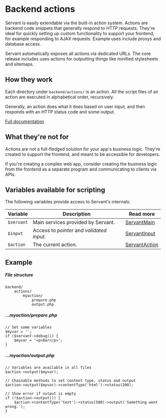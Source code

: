 
# Backend actions

Servant is easily extendable via the built-in action system. Actions are backend code snippets that generally respond to HTTP requests. They're ideal for quickly setting up custom functionality to support your frontend, for example responding to AJAX requests. Example uses include proxys and database access.

Servant automatically exposes all actions via dedicated URLs. The core release includes uses actions for outputting things like minified stylesheets and sitemaps.



## How they work

Each directory under `backend/actions/` is an action. All the script files of an action are executed in alphabetical order, recursively.

Generally, an action does what it does based on user input, and then responds with an HTTP status code and some output.

<p><a href="/docs/components/action">Full documentation</a></p>



## What they're not for

Actions are not a full-fledged solution for your app's business logic. They're created to support the frontend, and meant to be accessible for developers.

If you're creating a complex web app, consider creating the business logic from the frontend as a separate program and communicating to clients via APIs.



## Variables available for scripting

The following variables provide access to Servant's internals:

Variable      | Description                                | Read more                                    |
------------- | ------------------------------------------ | -------------------------------------------- |
`$servant`    | Main services provided by Servant.         | [ServantMain](/docs/components/main)         |
`$input`      | Access to *pointer* and *validated input*. | [ServantInput](/docs/components/input)       |
`$action`     | The current action.                        | [ServantAction](/docs/components/action)     |



## Example

##### File structure

	backend/
		actions/
			myaction/
				prepare.php
				output.php

##### ...myaction/prepare.php

	// Set some variables
	$myvar = '';
	if ($servant->debug()) {
		$myvar = '<p>Bar</p>';
	}

##### ...myaction/output.php

	// Variables are available in all files
	$action->output($myvar);
	
	// Chainable methods to set content type, status and output
	$action->output($myvar)->contentType('html')->status(200);

	// Show error if output is empty
	if (!$action->output()) {
		$action->contentType('text')->status(500)->output('Something went wrong.');
	}
